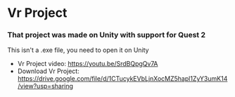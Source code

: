 # Vr Project

### That project was made on Unity with support for Quest 2
This isn't a .exe file, you need to open it on Unity
- Vr Project video: https://youtu.be/SrdBQpgQv7A
- Download Vr Project: https://drive.google.com/file/d/1CTucykEVbLjnXocMZ5hapl1ZyY3umK14/view?usp=sharing
